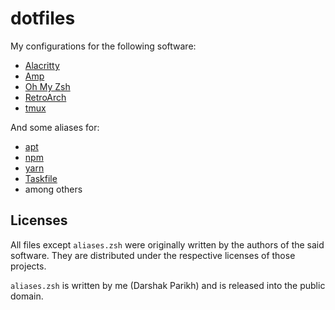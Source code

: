 # dotfiles

My configurations for the following software:

- [Alacritty](https://github.com/jwilm/alacritty)
- [Amp](https://amp.rs/)
- [Oh My Zsh](https://ohmyz.sh/)
- [RetroArch](https://www.retroarch.com/)
- [tmux](https://tmux.github.io/)

And some aliases for:

- [apt](https://en.wikipedia.org/wiki/Advanced_Packaging_Tool)
- [npm](https://npmjs.com/)
- [yarn](https://yarnpkg.com/)
- [Taskfile](https://medium.com/@adrian_cooney/introducing-the-taskfile-5ddfe7ed83bd)
- among others



## Licenses

All files except `aliases.zsh` were originally written by the authors of the
said software. They are distributed under the respective licenses of those projects.

`aliases.zsh` is written by me (Darshak Parikh) and is released into the public domain.
